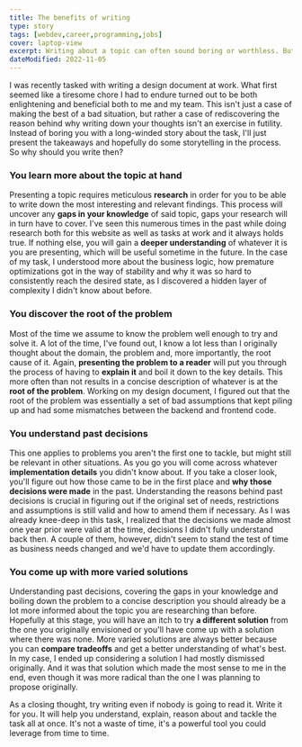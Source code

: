 ```yaml
---
title: The benefits of writing
type: story
tags: [webdev,career,programming,jobs]
cover: laptop-view
excerpt: Writing about a topic can often sound boring or worthless. But there are significant benefits to doing it from time to time.
dateModified: 2022-11-05
---
```


I was recently tasked with writing a design document at work. What first seemed like a tiresome chore I had to endure turned out to be both enlightening and beneficial both to me and my team. This isn't just a case of making the best of a bad situation, but rather a case of rediscovering the reason behind why writing down your thoughts isn't an exercise in futility. Instead of boring you with a long-winded story about the task, I'll just present the takeaways and hopefully do some storytelling in the process. So why should you write then?

### You learn more about the topic at hand

Presenting a topic requires meticulous **research** in order for you to be able to write down the most interesting and relevant findings. This process will uncover any **gaps in your knowledge** of said topic, gaps your research will in turn have to cover. I've seen this numerous times in the past while doing research both for this website as well as tasks at work and it always holds true. If nothing else, you will gain a **deeper understanding** of whatever it is you are presenting, which will be useful sometime in the future. In the case of my task, I understood more about the business logic, how premature optimizations got in the way of stability and why it was so hard to consistently reach the desired state, as I discovered a hidden layer of complexity I didn't know about before.

### You discover the root of the problem

Most of the time we assume to know the problem well enough to try and solve it. A lot of the time, I've found out, I know a lot less than I originally thought about the domain, the problem and, more importantly, the root cause of it. Again, **presenting the problem to a reader** will put you through the process of having to **explain it** and boil it down to the key details. This more often than not results in a concise description of whatever is at the **root of the problem**. Working on my design document, I figured out that the root of the problem was essentially a set of bad assumptions that kept piling up and had some mismatches between the backend and frontend code.

### You understand past decisions

This one applies to problems you aren't the first one to tackle, but might still be relevant in other situations. As you go you will come across whatever **implementation details** you didn't know about. If you take a closer look, you'll figure out how those came to be in the first place and **why those decisions were made** in the past. Understanding the reasons behind past decisions is crucial in figuring out if the original set of needs, restrictions and assumptions is still valid and how to amend them if necessary. As I was already knee-deep in this task, I realized that the decisions we made almost one year prior were valid at the time, decisions I didn't fully understand back then. A couple of them, however, didn't seem to stand the test of time as business needs changed and we'd have to update them accordingly.

### You come up with more varied solutions

Understanding past decisions, covering the gaps in your knowledge and boiling down the problem to a concise description you should already be a lot more informed about the topic you are researching than before. Hopefully at this stage, you will have an itch to try **a different solution** from the one you originally envisioned or you'll have come up with a solution where there was none. More varied solutions are always better because you can **compare tradeoffs** and get a better understanding of what's best. In my case, I ended up considering a solution I had mostly dismissed originally. And it was that solution which made the most sense to me in the end, even though it was more radical than the one I was planning to propose originally.

As a closing thought, try writing even if nobody is going to read it. Write it for you. It will help you understand, explain, reason about and tackle the task all at once. It's not a waste of time, it's a powerful tool you could leverage from time to time.

